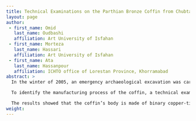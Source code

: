 ```yaml
---
title: Technical Examinations on the Parthian Bronze Coffin from Chubtarash Archaeological Site, Khorramabad, Western Iran
layout: page
author:
 - first_name: Omid
   last_name: Oudbashi
   affiliation: Art University of Isfahan
 - first_name: Morteza
   last_name: Hassari
   affiliation: Art University of Isfahan
 - first_name: Ata
   last_name: Hassanpour
   affiliation: ICHTO office of Lorestan Province, Khorramabad
abstract: >
  In the winter of 2005, an emergency archaeological excavation was carried out at the village of Chubtarash, in the Kargah Valley near the city of Khorramabad, Western Iran. Some artifacts from the middle of Parthian period (about first century AD) were found. The most important find of the excavation was a large metallic bathtub-like coffin in which a skeleton was found with two gold strips covering its eyes and mouth. The coffin has four handles that are joined to the tub-like body with pins. The coffin now is preserved in Falak-ol-Aflak Museum of Khorramabad.

  To identify the manufacturing process of the coffin, a technical examination was performed by visual examination, SEM-EDS analysis, and optical microscopy (metallography).

  The results showed that the coffin’s body is made of binary copper-tin (bronze) alloy. Other elements such as arsenic, lead, zinc, and nickel are detected as minor/trace elements. The handles also are made of tin bronze alloy, but with a different amount of tin. The observations and microstructural examination of samples revealed that the tub-like body of the coffin was manufactured in one piece, and a cycle of mechanical working and heat treatment was applied in order to shape the coffin. The bronze handles were made by casting, and some work was done on them to finish the final shape. The technical examinations on this individual bronze coffin from Iran illuminated some aspects of archaeometallurgical activities in the Parthian period of Iran.
weight:
---
```

